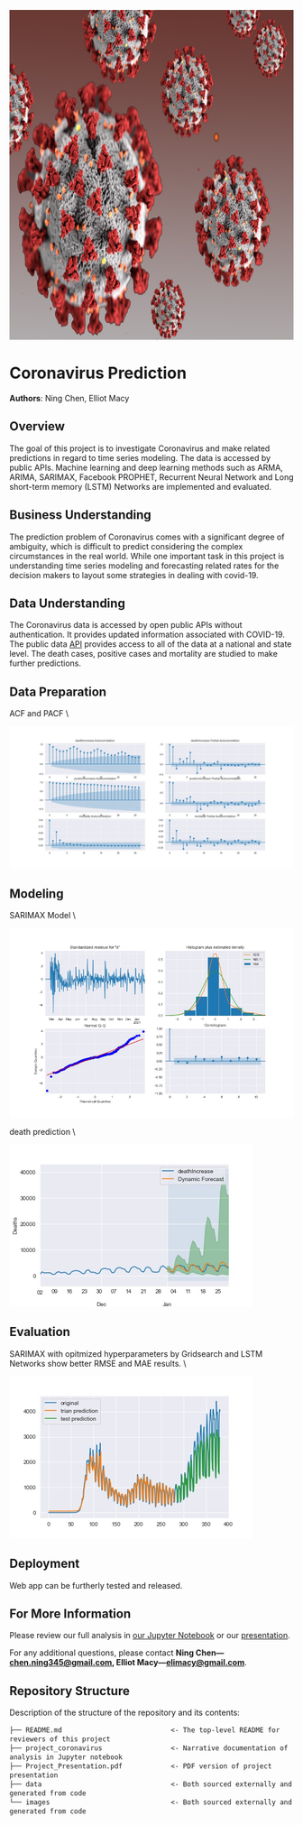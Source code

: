 <p>
<img src="images/Coronavirus.jpg" width="900" height="585">
</p>

# Coronavirus Prediction

**Authors**: Ning Chen, Elliot Macy

## Overview
The goal of this project is to investigate Coronavirus and make related predictions in regard to time series modeling. The data is accessed by public APIs. Machine learning and deep learning methods such as ARMA, ARIMA, SARIMAX, Facebook PROPHET, Recurrent Neural Network and Long short-term memory (LSTM) Networks are implemented and evaluated.


## Business Understanding

The prediction problem of Coronavirus comes with a significant degree of ambiguity, which is difficult to predict considering the complex circumstances in the real world. While one important task in this project is understanding time series modeling and forecasting related rates for the decision makers to layout some strategies in dealing with covid-19.




## Data Understanding
The Coronavirus data is accessed by open public APIs without authentication. It provides updated information associated with COVID-19. The public data [API](https://github.com/ghcn345/Coronavirus-Research) provides access to all of the data at a national and state level. The death cases, positive cases and mortality are studied to make further predictions. 


## Data Preparation
ACF and PACF \

![graph](/images/acf.jpeg)


## Modeling

SARIMAX Model \

![graph](/images/sarimax.jpeg)

death prediction \

![graph](/images/death.jpeg)

## Evaluation
SARIMAX with opitmized hyperparameters by Gridsearch and LSTM Networks show better RMSE and MAE results. \

![graph](/images/lstm.jpeg)

## Deployment
Web app can be furtherly tested and released.


## For More Information

Please review our full analysis in [our Jupyter Notebook](https://github.com/ghcn345/Coronavirus-Research) or our [presentation]().

For any additional questions, please contact **Ning Chen—chen.ning345@gmail.com, Elliot Macy—elimacy@gmail.com**.

## Repository Structure

Description of the structure of the repository and its contents:

```
├── README.md                           <- The top-level README for reviewers of this project
├── project_coronavirus                 <- Narrative documentation of analysis in Jupyter notebook
├── Project_Presentation.pdf            <- PDF version of project presentation
├── data                                <- Both sourced externally and generated from code
└── images                              <- Both sourced externally and generated from code

```
